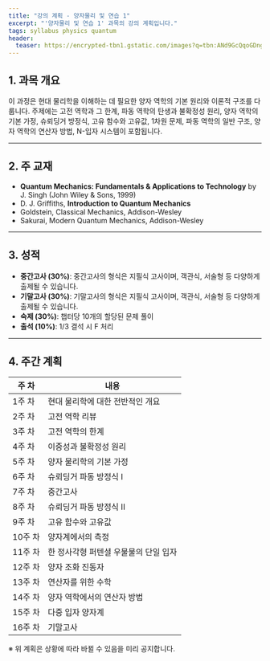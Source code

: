 ```yaml
---
title: "강의 계획 - 양자물리 및 연습 1"
excerpt: "'양자물리 및 연습 1' 과목의 강의 계획입니다."
tags: syllabus physics quantum
header:
  teaser: https://encrypted-tbn1.gstatic.com/images?q=tbn:ANd9GcQqoGDngbpKU_7jpFv4thAwH03rpQ8HZk7VXCkdFrS0IHbkrjgE
---
```


## 1. 과목 개요
이 과정은 현대 물리학을 이해하는 데 필요한 양자 역학의 기본 원리와 이론적 구조를 다룹니다. 주제에는 고전 역학과 그 한계, 파동 역학의 탄생과 불확정성 원리, 양자 역학의 기본 가정, 슈뢰딩거 방정식, 고유 함수와 고유값, 1차원 문제, 파동 역학의 일반 구조, 양자 역학의 연산자 방법, N-입자 시스템이 포함됩니다.

---

## 2. 주 교재
- **Quantum Mechanics: Fundamentals & Applications to Technology** by J. Singh (John Wiley & Sons, 1999)
- D. J. Griffiths, **Introduction to Quantum Mechanics** 
- Goldstein, Classical Mechanics, Addison-Wesley
- Sakurai, Modern Quantum Mechanics, Addison-Wesley

---

## 3. 성적
- **중간고사 (30%)**: 중간고사의 형식은 지필식 고사이며, 객관식, 서술형 등 다양하게 출제될 수 있습니다.
- **기말고사 (30%)**: 기말고사의 형식은 지필식 고사이며, 객관식, 서술형 등 다양하게 출제될 수 있습니다.
- **숙제 (30%)**: 챕터당 10개의 할당된 문제 풀이
- **출석 (10%)**: 1/3 결석 시 F 처리

---

## 4. 주간 계획

| 주 차 | 내용 |
|------|------|
| 1주 차 | 현대 물리학에 대한 전반적인 개요 |
| 2주 차 | 고전 역학 리뷰 |
| 3주 차 | 고전 역학의 한계 |
| 4주 차 | 이중성과 불확정성 원리 |
| 5주 차 | 양자 물리학의 기본 가정 |
| 6주 차 | 슈뢰딩거 파동 방정식 I |
| 7주 차 | 중간고사 |
| 8주 차 | 슈뢰딩거 파동 방정식 II |
| 9주 차 | 고유 함수와 고유값 |
| 10주 차 | 양자계에서의 측정 |
| 11주 차 | 한 정사각형 퍼텐셜 우물물의 단일 입자 |
| 12주 차 | 양자 조화 진동자 |
| 13주 차 | 연산자를 위한 수학 |
| 14주 차 | 양자 역학에서의 연산자 방법 |
| 15주 차 | 다중 입자 양자계 |
| 16주 차 | 기말고사 |

※ 위 계획은 상황에 따라 바뀔 수 있음을 미리 공지합니다.